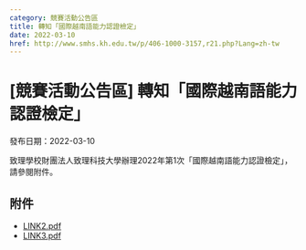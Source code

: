 ```yaml
---
category: 競賽活動公告區
title: 轉知「國際越南語能力認證檢定」
date: 2022-03-10
href: http://www.smhs.kh.edu.tw/p/406-1000-3157,r21.php?Lang=zh-tw
---
```


# [競賽活動公告區] 轉知「國際越南語能力認證檢定」

發布日期：2022-03-10

致理學校財團法人致理科技大學辦理2022年第1次「國際越南語能力認證檢定」，請參閱附件。

## 附件

- [LINK2.pdf](https://www.smhs.kh.edu.tw/var/file/0/1000/attach/53/pta_2925_6860331_95636.pdf)
- [LINK3.pdf](https://www.smhs.kh.edu.tw/var/file/0/1000/attach/53/pta_2926_233559_95636.pdf)
